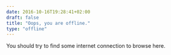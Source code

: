 ```yaml
---
date: 2016-10-16T19:28:41+02:00
draft: false
title: "Oops, you are offline."
type: "offline"
---
```


You should try to find some internet connection to browse here.
